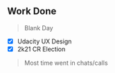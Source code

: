 ## Work Done
> Blank Day
- [x] Udacity UX Design
- [x] 2k21 CR Election

> Most time went in chats/calls
